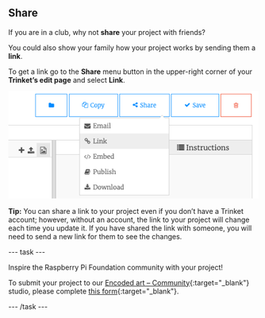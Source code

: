 ## Share

If you are in a club, why not **share** your project with friends?

You could also show your family how your project works by sending them a **link**.

To get a link go to the **Share** menu button in the upper-right corner of your **Trinket’s edit page** and select **Link**.

![The 'Share' menu button extended, with 'Link' highlighted.](images/share-button.png)

**Tip:** You can share a link to your project even if you don’t have a Trinket account; however, without an account, the link to your project will change each time you update it. If you have shared the link with someone, you will need to send a new link for them to see the changes.

--- task ---

Inspire the Raspberry Pi Foundation community with your project!

To submit your project to our [Encoded art – Community](https://wke.lt/w/s/E9LnpL){:target="_blank"} studio, please complete [this form](https://form.raspberrypi.org/f/community-project-submissions){:target="_blank"}.

--- /task ---
